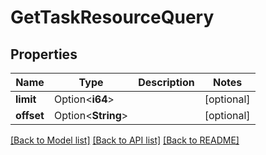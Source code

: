 # GetTaskResourceQuery

## Properties

Name | Type | Description | Notes
------------ | ------------- | ------------- | -------------
**limit** | Option<**i64**> |  | [optional]
**offset** | Option<**String**> |  | [optional]

[[Back to Model list]](../README.md#documentation-for-models) [[Back to API list]](../README.md#documentation-for-api-endpoints) [[Back to README]](../README.md)


